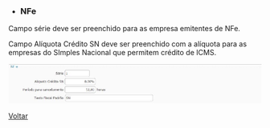 - ### NFe

Campo série deve ser preenchido para as empresa emitentes de NFe.

Campo Alíquota Crédito SN deve ser preenchido com a alíquota para as empresas do SImples Nacional que permitem crédito de ICMS.

![](images/ajustes_fiscal_nfe.jpg)





[Voltar](ajustes_fiscal.md)

